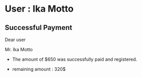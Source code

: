 User : Ika Motto
=============

Successful Payment
---------------------

Dear user

Mr. Ika Motto

* The amount of $650 was successfully paid and registered.
* remaining amount : 320$

  
  
  ##
